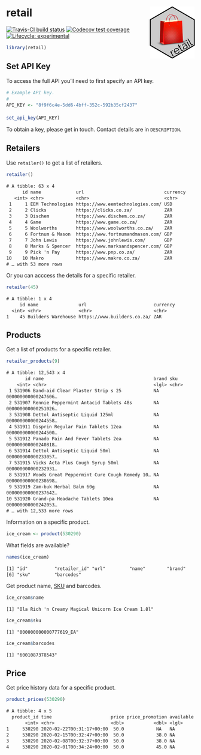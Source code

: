 
<!-- README.md is generated from README.Rmd. Please edit that file -->

# retail <img src="man/figures/retail-hex.png" align="right" alt="" width="120" />

[![Travis-CI build
status](https://travis-ci.org/datawookie/retail.svg?branch=master)](https://travis-ci.org/datawookie/retail)
[![Codecov test
coverage](https://img.shields.io/codecov/c/github/datawookie/retail.svg)](https://codecov.io/github/datawookie/retail)
[![Lifecycle:
experimental](https://img.shields.io/badge/lifecycle-experimental-orange.svg)](https://www.tidyverse.org/lifecycle/#experimental)

``` r
library(retail)
```

## Set API Key

To access the full API you’ll need to first specify an API key.

``` r
# Example API key.
#
API_KEY <- "8f9f6c4e-5dd6-4bff-352c-592b35cf2437"

set_api_key(API_KEY)
```

To obtain a key, please get in touch. Contact details are in
`DESCRIPTION`.

## Retailers

Use `retailer()` to get a list of retailers.

``` r
retailer()
```

    # A tibble: 63 x 4
          id name             url                              currency
       <int> <chr>            <chr>                            <chr>   
     1     1 EEM Technologies https://www.eemtechnologies.com/ USD     
     2     2 Clicks           https://clicks.co.za/            ZAR     
     3     3 Dischem          https://www.dischem.co.za/       ZAR     
     4     4 Game             https://www.game.co.za/          ZAR     
     5     5 Woolworths       https://www.woolworths.co.za/    ZAR     
     6     6 Fortnum & Mason  https://www.fortnumandmason.com/ GBP     
     7     7 John Lewis       https://www.johnlewis.com/       GBP     
     8     8 Marks & Spencer  https://www.marksandspencer.com/ GBP     
     9     9 Pick 'n Pay      https://www.pnp.co.za/           ZAR     
    10    10 Makro            https://www.makro.co.za/         ZAR     
    # … with 53 more rows

Or you can acccess the details for a specific retailer.

``` r
retailer(45)
```

``` 
# A tibble: 1 x 4
     id name               url                         currency
  <int> <chr>              <chr>                       <chr>   
1    45 Builders Warehouse https://www.builders.co.za/ ZAR     
```

## Products

Get a list of products for a specific retailer.

``` r
retailer_products(9)
```

    # A tibble: 12,543 x 4
           id name                                         brand sku                
        <int> <chr>                                        <lgl> <chr>              
     1 531906 Band-aid Clear Plaster Strip s 25            NA    000000000000247606…
     2 531907 Rennie Peppermint Antacid Tablets 48s        NA    000000000000251026…
     3 531908 Dettol Antiseptic Liquid 125ml               NA    000000000000244558…
     4 531911 Disprin Regular Pain Tablets 12ea            NA    000000000000244500…
     5 531912 Panado Pain And Fever Tablets 2ea            NA    000000000000240818…
     6 531914 Dettol Antiseptic Liquid 50ml                NA    000000000000233057…
     7 531915 Vicks Acta Plus Cough Syrup 50ml             NA    000000000000232931…
     8 531917 Woods Great Peppermint Cure Cough Remedy 10… NA    000000000000238698…
     9 531919 Zam-buk Herbal Balm 60g                      NA    000000000000237642…
    10 531920 Grand-pa Headache Tablets 10ea               NA    000000000000242053…
    # … with 12,533 more rows

Information on a specific product.

``` r
ice_cream <- product(530290)
```

What fields are
available?

``` r
names(ice_cream)
```

``` 
[1] "id"          "retailer_id" "url"         "name"        "brand"      
[6] "sku"         "barcodes"   
```

Get product name,
[SKU](https://en.wikipedia.org/wiki/Stock_keeping_unit) and barcodes.

``` r
ice_cream$name
```

    [1] "Ola Rich 'n Creamy Magical Unicorn Ice Cream 1.8l"

``` r
ice_cream$sku
```

    [1] "000000000000777619_EA"

``` r
ice_cream$barcodes
```

    [1] "6001087378543"

## Price

Get price history data for a specific product.

``` r
product_prices(530290)
```

``` 
# A tibble: 4 x 5
  product_id time                      price price_promotion available
       <int> <chr>                     <dbl>           <dbl> <lgl>    
1     530290 2020-02-22T00:31:17+00:00  50.0            NA   NA       
2     530290 2020-02-15T00:32:47+00:00  50.0            38.0 NA       
3     530290 2020-02-08T00:32:37+00:00  50.0            38.0 NA       
4     530290 2020-02-01T00:34:24+00:00  50.0            45.0 NA       
```
